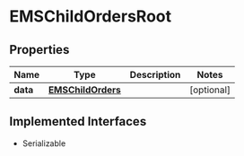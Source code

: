 

# EMSChildOrdersRoot


## Properties

Name | Type | Description | Notes
------------ | ------------- | ------------- | -------------
**data** | [**EMSChildOrders**](EMSChildOrders.md) |  |  [optional]


## Implemented Interfaces

* Serializable


